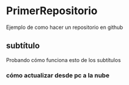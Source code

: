 # PrimerRepositorio
Ejemplo de como hacer un repositorio en github
## subtítulo
Probando cómo funciona esto de los subtítulos
### cómo actualizar desde pc a la nube
